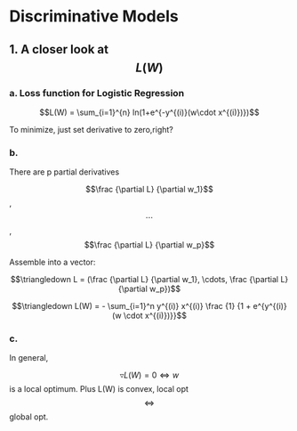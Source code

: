 # Discriminative Models

## 1. A closer look at $$L(W)$$

### a. Loss function for Logistic Regression

$$L(W) = \sum_{i=1}^{n} ln(1+e^{-y^{(i)}(w\cdot x^{(i)})})$$

To minimize, just set derivative to zero,right?

### b.
There are p partial derivatives

$$\frac {\partial L} {\partial w_1}$$, $$\cdots$$, $$\frac {\partial L} {\partial w_p}$$

Assemble into a vector:

$$\triangledown L = (\frac {\partial L} {\partial w_1}, \cdots, \frac {\partial L} {\partial w_p})$$

$$\triangledown L(W) = - \sum_{i=1}^n y^{(i)} x^{(i)} \frac {1} {1 + e^{y^{(i)} (w \cdot x^{(i)})}}$$

### c.
In general,

$$\triangledown L(W) = 0 \Leftrightarrow w$$ is a local optimum.
Plus L(W) is convex, local opt $$\Leftrightarrow$$ global opt.



